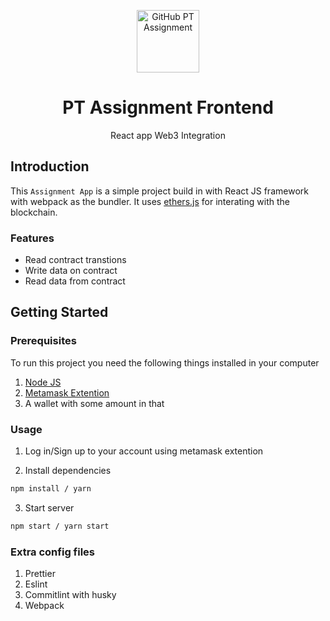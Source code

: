 <p align="center">
 <img width="100px" src="https://i.ibb.co/M6xX7np/assignment.png" align="center" alt="GitHub PT Assignment" />
 <h1 align="center">PT Assignment Frontend</h1>
 <p align="center">React app Web3 Integration</p>
</p>

## Introduction

This `Assignment App` is a simple project build in with React JS framework with webpack as the bundler. It uses [ethers.js](https://github.com/ethers-io/ethers.js/) for interating with the blockchain.

### Features

-    Read contract transtions
-    Write data on contract
-    Read data from contract

## Getting Started

### Prerequisites

To run this project you need the following things installed in your computer

1. [Node JS](https://nodejs.org/en/download/)
2. [Metamask Extention](https://metamask.io/download/)
3. A wallet with some amount in that

### Usage

1. Log in/Sign up to your account using metamask extention

2. Install dependencies

```bash
npm install / yarn
```

3. Start server

```bash
npm start / yarn start
```

### Extra config files

1. Prettier
2. Eslint
3. Commitlint with husky
4. Webpack
